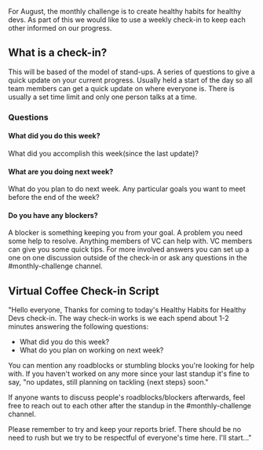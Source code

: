 For August, the monthly challenge is to create healthy habits for healthy devs. As part of this we would like to use a weekly check-in to keep each other informed on our progress.

## What is a check-in?
This will be based of the model of stand-ups. A series of questions to give a quick update on your current progress. Usually held a start of the day so all team members can get a quick update on where everyone is. There is usually a set time limit and only one person talks at a time. 

### Questions

#### What did you do this week?
What did you accomplish this week(since the last update)? 

#### What are you doing next week?
What do you plan to do next week. Any particular goals you want to meet before the end of the week?

#### Do you have any blockers?
A blocker is something keeping you from your goal. A problem you need some help to resolve. Anything members of VC can help with. VC members can give you some quick tips. For more involved answers you can set up a one on one discussion outside of the check-in or ask any questions in the #monthly-challenge channel. 

## Virtual Coffee Check-in Script
"Hello everyone,
Thanks for coming to today's Healthy Habits for Healthy Devs check-in. The way check-in works is we each spend about 1-2 minutes answering the following questions: 

- What did you do this week?
- What do you plan on working on next week?

You can mention any roadblocks or stumbling blocks you're looking for help with. If you haven't worked on any more since your last standup it's fine to say, "no updates, still planning on tackling {next steps} soon."

If anyone wants to discuss people's roadblocks/blockers afterwards, feel free to reach out to each other after the standup in the #monthly-challenge channel.

Please remember to try and keep your reports brief. There should be no need to rush but we try to be respectful of everyone's time here.
I'll start..."
